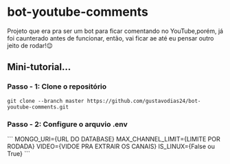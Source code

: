 <h1> bot-youtube-comments </h1>
<p> Projeto que era pra ser um bot para ficar comentando no YouTube,porém, já foi caunterado antes de funcionar, então, vai ficar ae até eu pensar outro jeito de rodar!😌 </p>

<h2>Mini-tutorial...</h2>
<h3>Passo - 1: Clone o repositório</h3>

```
git clone --branch master https://github.com/gustavodias24/bot-youtube-comments.git
```
<h3>Passo - 2: Configure o arquvio .env</h3>
```
MONGO_URI={URL DO DATABASE}
MAX_CHANNEL_LIMIT={LIMITE POR RODADA}
VIDEO={VIDOE PRA EXTRAIR OS CANAIS}
IS_LINUX={False ou True}
```
